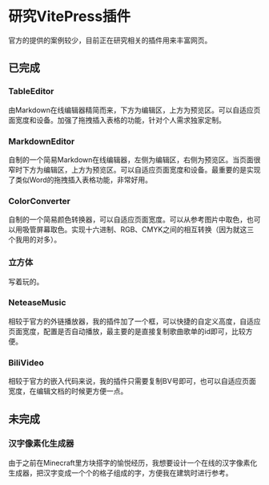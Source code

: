 # 研究VitePress插件

官方的提供的案例较少，目前正在研究相关的插件用来丰富网页。

## 已完成

### TableEditor

由Markdown在线编辑器精简而来，下方为编辑区，上方为预览区。可以自适应页面宽度和设备。加强了拖拽插入表格的功能，针对个人需求独家定制。

### MarkdownEditor

自制的一个简易Markdown在线编辑器，左侧为编辑区，右侧为预览区。当页面很窄时下方为编辑区，上方为预览区。可以自适应页面宽度和设备。最重要的是实现了类似Word的拖拽插入表格功能，非常好用。

### ColorConverter

自制的一个简易颜色转换器，可以自适应页面宽度。可以从参考图片中取色，也可以用吸管屏幕取色。实现十六进制、RGB、CMYK之间的相互转换（因为就这三个我用的对多）。

### 立方体

写着玩的。

### NeteaseMusic

相较于官方的外链播放器，我的插件加了一个框，可以快捷的自定义高度，自适应页面宽度，配置是否自动播放，最主要的是直接复制歌曲歌单的id即可，比较方便。

### BiliVideo

相较于官方的嵌入代码来说，我的插件只需要复制BV号即可，也可以自适应页面宽度，在编辑文档的时候更方便一点。

## 未完成

### 汉字像素化生成器

由于之前在Minecraft里方块搭字的愉悦经历，我想要设计一个在线的汉字像素化生成器，把汉字变成一个个的格子组成的字，方便我在建筑时进行参考。



